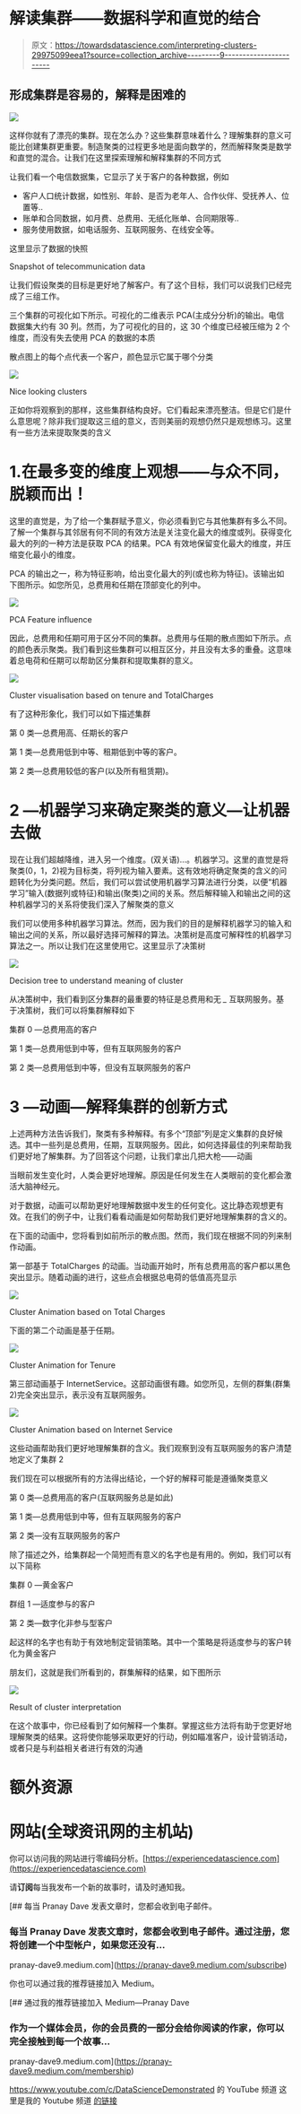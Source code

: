 # 解读集群——数据科学和直觉的结合

> 原文：<https://towardsdatascience.com/interpreting-clusters-29975099eea1?source=collection_archive---------9----------------------->

## 形成集群是容易的，解释是困难的

![](img/4604969c95739688b24dc5deaff8c57a.png)

这样你就有了漂亮的集群。现在怎么办？这些集群意味着什么？理解集群的意义可能比创建集群更重要。制造聚类的过程更多地是面向数学的，然而解释聚类是数学和直觉的混合。让我们在这里探索理解和解释集群的不同方式

让我们看一个电信数据集，它显示了关于客户的各种数据，例如

*   客户人口统计数据，如性别、年龄、是否为老年人、合作伙伴、受抚养人、位置等..
*   账单和合同数据，如月费、总费用、无纸化账单、合同期限等..
*   服务使用数据，如电话服务、互联网服务、在线安全等。

这里显示了数据的快照

Snapshot of telecommunication data

让我们假设聚类的目标是更好地了解客户。有了这个目标，我们可以说我们已经完成了三组工作。

三个集群的可视化如下所示。可视化的二维表示 PCA(主成分分析)的输出。电信数据集大约有 30 列。然而，为了可视化的目的，这 30 个维度已经被压缩为 2 个维度，而没有失去使用 PCA 的数据的本质

散点图上的每个点代表一个客户，颜色显示它属于哪个分类

![](img/e3b7c6e535682bfa88d9cb10898b8282.png)

Nice looking clusters

正如你将观察到的那样，这些集群结构良好。它们看起来漂亮整洁。但是它们是什么意思呢？除非我们提取这三组的意义，否则美丽的观想仍然只是观想练习。这里有一些方法来提取聚类的含义

# 1.在最多变的维度上观想——与众不同，脱颖而出！

这里的直觉是，为了给一个集群赋予意义，你必须看到它与其他集群有多么不同。了解一个集群与其邻居有何不同的有效方法是关注变化最大的维度或列。获得变化最大的列的一种方法是获取 PCA 的结果。PCA 有效地保留变化最大的维度，并压缩变化最小的维度。

PCA 的输出之一，称为特征影响，给出变化最大的列(或也称为特征)。该输出如下图所示。如您所见，总费用和任期在顶部变化的列中。

![](img/0d6dea2f176b249ebbf9a9e28815c46a.png)

PCA Feature influence

因此，总费用和任期可用于区分不同的集群。总费用与任期的散点图如下所示。点的颜色表示聚类。我们看到这些集群可以相互区分，并且没有太多的重叠。这意味着总电荷和任期可以帮助区分集群和提取集群的意义。

![](img/85940d24c71b96d0db9bc558bb4a92a1.png)

Cluster visualisation based on tenure and TotalCharges

有了这种形象化，我们可以如下描述集群

第 0 类—总费用高、任期长的客户

第 1 类—总费用低到中等、租期低到中等的客户。

第 2 类—总费用较低的客户(以及所有租赁期)。

# 2 —机器学习来确定聚类的意义—让机器去做

现在让我们超越降维，进入另一个维度。(双关语)…。机器学习。这里的直觉是将聚类(0，1，2)视为目标类，将列视为输入要素。这有效地将确定聚类的含义的问题转化为分类问题。然后，我们可以尝试使用机器学习算法进行分类，以便“机器学习”输入(数据列或特征)和输出(聚类)之间的关系。然后解释输入和输出之间的这种机器学习的关系将使我们深入了解聚类的意义

我们可以使用多种机器学习算法。然而，因为我们的目的是解释机器学习的输入和输出之间的关系，所以最好选择可解释的算法。决策树是高度可解释性的机器学习算法之一。所以让我们在这里使用它。这里显示了决策树

![](img/25f177eac4d8dcac57b4025948ec45df.png)

Decision tree to understand meaning of cluster

从决策树中，我们看到区分集群的最重要的特征是总费用和无 *_* 互联网服务。基于决策树，我们可以将集群解释如下

集群 0 —总费用高的客户

第 1 类—总费用低到中等，但有互联网服务的客户

第 2 类—总费用低到中等，但没有互联网服务的客户

# 3 —动画—解释集群的创新方式

上述两种方法告诉我们，聚类有多种解释。有多个“顶部”列是定义集群的良好候选。其中一些列是总费用，任期，互联网服务。因此，如何选择最佳的列来帮助我们更好地了解集群。为了回答这个问题，让我们拿出几把大枪——动画

当眼前发生变化时，人类会更好地理解。原因是任何发生在人类眼前的变化都会激活大脑神经元。

对于数据，动画可以帮助更好地理解数据中发生的任何变化。这比静态观想更有效。在我们的例子中，让我们看看动画是如何帮助我们更好地理解集群的含义的。

在下面的动画中，您将看到如前所示的散点图。然而，我们现在根据不同的列来制作动画。

第一部基于 TotalCharges 的动画。当动画开始时，所有总费用高的客户都以黑色突出显示。随着动画的进行，这些点会根据总电荷的低值高亮显示

![](img/59fa5845f8c4b0b05cdf431bb5c64e30.png)

Cluster Animation based on Total Charges

下面的第二个动画是基于任期。

![](img/c6e953f322a1ad3e911d37c9de828b06.png)

Cluster Animation for Tenure

第三部动画基于 InternetService。这部动画很有趣。如您所见，左侧的群集(群集 2)完全突出显示，表示没有互联网服务。

![](img/8f7389d4e70f6d1366fa65c7906bb68f.png)

Cluster Animation based on Internet Service

这些动画帮助我们更好地理解集群的含义。我们观察到没有互联网服务的客户清楚地定义了集群 2

我们现在可以根据所有的方法得出结论，一个好的解释可能是遵循聚类意义

第 0 类—总费用高的客户(互联网服务总是如此)

第 1 类—总费用低到中等，但有互联网服务的客户

第 2 类—没有互联网服务的客户

除了描述之外，给集群起一个简短而有意义的名字也是有用的。例如，我们可以有以下简称

集群 0 —黄金客户

群组 1 —适度参与的客户

第 2 类—数字化非参与型客户

起这样的名字也有助于有效地制定营销策略。其中一个策略是将适度参与的客户转化为黄金客户

朋友们，这就是我们所看到的，群集解释的结果，如下图所示

![](img/b1e32af76e1bb971a6e53c86f765eedc.png)

Result of cluster interpretation

在这个故事中，你已经看到了如何解释一个集群。掌握这些方法将有助于您更好地理解聚类的结果。这将使你能够采取更好的行动，例如瞄准客户，设计营销活动，或者只是与利益相关者进行有效的沟通

# 额外资源

# 网站(全球资讯网的主机站)

你可以访问我的网站进行零编码分析。[https://experiencedatascience.com](https://experiencedatascience.com)

请**订阅**每当我发布一个新的故事时，请及时通知我。

[](https://pranay-dave9.medium.com/subscribe) [## 每当 Pranay Dave 发表文章时，您都会收到电子邮件。

### 每当 Pranay Dave 发表文章时，您都会收到电子邮件。通过注册，您将创建一个中型帐户，如果您还没有…

pranay-dave9.medium.com](https://pranay-dave9.medium.com/subscribe) 

你也可以通过我的推荐链接加入 Medium。

[](https://pranay-dave9.medium.com/membership) [## 通过我的推荐链接加入 Medium—Pranay Dave

### 作为一个媒体会员，你的会员费的一部分会给你阅读的作家，你可以完全接触到每一个故事…

pranay-dave9.medium.com](https://pranay-dave9.medium.com/membership) 

https://www.youtube.com/c/DataScienceDemonstrated 的 YouTube 频道
这里是我的 Youtube 频道
[的链接](https://www.youtube.com/c/DataScienceDemonstrated)